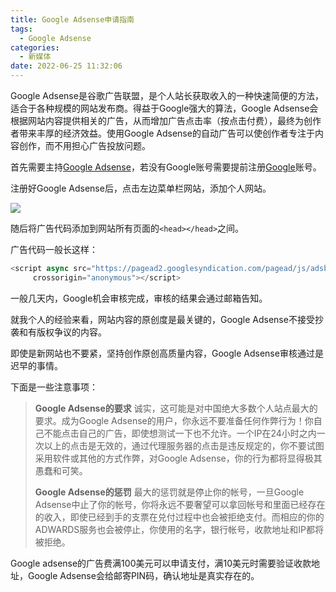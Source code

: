 ```yaml
---
title: Google Adsense申请指南
tags:
  - Google Adsense
categories:
  - 新媒体
date: 2022-06-25 11:32:06
---
```


Google Adsense是谷歌广告联盟，是个人站长获取收入的一种快速简便的方法，适合于各种规模的网站发布商。得益于Google强大的算法，Google Adsense会根据网站内容提供相关的广告，从而增加广告点击率（按点击付费），最终为创作者带来丰厚的经济效益。使用Google Adsense的自动广告可以使创作者专注于内容创作，而不用担心广告投放问题。

<!-- more -->

首先需要主持[Google Adsense](https://www.google.com/adsense)，若没有Google账号需要提前注册[Google](https://www.google.com/)账号。

注册好Google Adsense后，点击左边菜单栏网站，添加个人网站。

![](https://static.gridea.dev/335395751264780883/5JX9OlkuD.png)

随后将广告代码添加到网站所有页面的`<head></head>`之间。

广告代码一般长这样：

```javascript
<script async src="https://pagead2.googlesyndication.com/pagead/js/adsbygoogle.js?client=ca-pub-xxxxxxxxx"
     crossorigin="anonymous"></script>
```

一般几天内，Google机会审核完成，审核的结果会通过邮箱告知。

就我个人的经验来看，网站内容的原创度是最关键的，Google Adsense不接受抄袭和有版权争议的内容。

即使是新网站也不要紧，坚持创作原创高质量内容，Google Adsense审核通过是迟早的事情。

下面是一些注意事项：

> **Google Adsense的要求**
> 诚实，这可能是对中国绝大多数个人站点最大的要求。成为Google Adsense的用户，你永远不要准备任何作弊行为！你自己不能点击自己的广告，即使想测试一下也不允许。一个IP在24小时之内一次以上的点击是无效的，通过代理服务器的点击是违反规定的，你不要试图采用软件或其他的方式作弊，对Google Adsense，你的行为都将显得极其愚蠢和可笑。
>
> **Google Adsense的惩罚**
> 最大的惩罚就是停止你的帐号，一旦Google Adsense中止了你的帐号，你将永远不要奢望可以拿回帐号和里面已经存在的收入，即使已经到手的支票在兑付过程中也会被拒绝支付。而相应的你的ADWARDS服务也会被停止，你使用的名字，银行帐号，收款地址和IP都将被拒绝。

Google adsense的广告费满100美元可以申请支付，满10美元时需要验证收款地址，Google Adsense会给邮寄PIN码，确认地址是真实存在的。